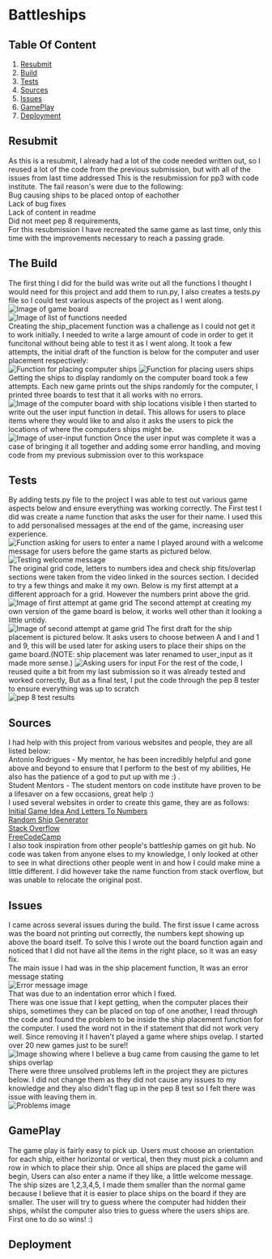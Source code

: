 # Battleships




## Table Of Content
1. [ Resubmit ](#resubmit)
2. [ Build  ](#build)
3. [Tests](#tests)
4. [Sources](#sources)
5. [Issues](#issues)
6. [GamePlay](#gameplay)
7. [Deployment](#deployment)

<a name="resubmit"></a>
## Resubmit
As this is a resubmit, I already had a lot of the code needed written out, so I reused a lot of the code from the previous submission, but with all of the issues from last time addressed
This is the resubmission for pp3 with code institute. The fail reason's were due to the following:  
Bug causing ships to be placed ontop of eachother  
Lack of bug fixes  
Lack of content in readme  
Did not meet pep 8 requirements,  
For this resubmission I have recreated the same game as last time, only this time with the improvements necessary to reach a passing grade. 


<a name="build"></a>
## The Build
The first thing I did for the build was write out all the functions I thought I would need for this project and add them to run.py, I also creates a tests.py file so I could test various aspects of the project as I went along.  
<img src="./images/print_board.png" alt="Image of game board">  
<img src="./images/empty-functions.png" alt=" Image of list of functions needed">  
Creating the ship_placement function was a challenge as I could not get it to work initially. I needed to write a large amount of code in order to get it funcitonal without being able to test it as I went along. It took a few attempts, the initial draft of the function is below for the computer and user placement respectively:  
<img src="./images/placing-ships-comp.png" alt="Function for placing computer ships">
<img src="./images/placing-ships-user.png" alt="Function for placing users ships">  
Getting the ships to display randomly on the computer board took a few attempts. Each new game prints out the ships randomly for the computer, I printed three boards to test that it all works with no errors.  
<img src="./images/computer_board.png" alt="Image of the computer board with ship locations visible">
I then started to write out the user input function in detail. This allows for users to place items where they would like to and also it asks the users to pick the locations of where the computers ships might be.  
<img src ="./images/user-input.png" alt="Image of user-input function">
Once the user input was complete it was a case of bringing it all together and adding some error handling, and moving code from my previous submission over to this workspace


<a name="tests"></a>
## Tests
By adding tests.py file to the project I was able to test out various game aspects below and ensure everything was working correctly. The First test I did was create a name function that asks the user for their name. I used this to add personalised messages at the end of the game, increasing user experience.  
<img src="./images/name.png" alt="Function asking for users to enter a name">
I played around with a welcome message for users before the game starts as pictured below.  
<img src="./images/welcome.png" alt="Testing welcome message">  
The original grid code, letters to numbers idea and check ship fits/overlap sections were taken from the video linked in the sources section. I decided to try a few things and make it my own. Below is my first attempt at a different approach for a grid. However the numbers print above the grid.
<img src="./images/grid-1.png" alt="Image of first attempt at game grid">
The second attempt at creating my own version of the game board is below, it works well other than it looking a little untidy.  
<img src="./images/grid-2.png" alt="Image of second attempt at game grid">
The first draft for the ship placement is pictured below. It asks users to choose between A and I and 1 and 9, this will be used later for asking users to place their ships on the game board.(NOTE: ship placement was later renamed to user_input as it made more sense.)
<img src="./images/ship-placement.png" alt="Asking users for input">
For the rest of the code, I reused quite a bit from my last submission so it was already tested and worked correctly, But as a final test, I put the code through the pep 8 tester to ensure everything was up to scratch  
<img src="./images/pep-8.png" alt="pep 8 test results">


<a name="sources"></a>
## Sources
I had help with this project from various websites and people, they are all listed below:  
Antonio Rodrigues - My mentor, he has been incredibly helpful and gone above and beyond to ensure that I perform to the best of my abilities, He also has the patience of a god to put up with me :) .  
Student Mentors - The student mentors on code institute have proven to be a lifesaver on a few occasions, great help :)  
I used several websites in order to create this game, they are as follows:  
[Initial Game Idea And Letters To Numbers](https://www.youtube.com/watch?v=tF1WRCrd_HQ)  
[Random Ship Generator](https://www.w3schools.com/python/ref_random_choice.asp)  
[ Stack Overflow ](https://stackoverflow.com/)  
[FreeCodeCamp](https://www.freecodecamp.org/learn)  
I also took inspiration from other people's battleship games on git hub. No code was taken from anyone elses to my knowledge, I only looked at other to see in what directions other people went in and how I could make mine a little different. I did however take the name function from stack overflow, but was unable to relocate the original post.  

<a name="issues"></a>
## Issues
I came across several issues during the build. The first issue I came across was the board not printing out correctly, the numbers kept showing up above the board itself. To solve this I wrote out the board function again and noticed that I did not have all the items in the right place, so it was an easy fix.  
The main issue I had was in the ship placement function, It was an error message stating  
<img src="./images/error-msg.png" alt="Error message image">  
That was due to an indentation error which I fixed.  
There was one issue that I kept getting, when the computer places their ships, sometimes they can be placed on top of one another, I read through the code and found the problem to be inside the ship placement function for the computer. I used the word not in the if statement that did not work very well. Since removing it I haven't played a game where ships ovelap. I started over 20 new games just to be sure!!  
<img src="./images/placement-bug.png" alt="Image showing where I believe a bug came from causing the game to let ships overlap">  
There were three unsolved problems left in the project they are pictures below. I did not change them as they did not cause any issues to my knowledge and they also didn't flag up in the pep 8 test so I felt there was issue with leaving them in.  
<img src="./images/problems.png" alt="Problems image">


<a name="gameplay"></a>
## GamePlay
The game play is fairly easy to pick up. Users must choose an orientation for each ship, either horizontal or vertical, then they must pick a column and row in which to place their ship. Once all ships are placed the game will begin, Users can also enter a name if they like, a little welcome message. The ship sizes are 1,2,3,4,5, I made them smaller than the normal game because I believe that it is easier to place ships on the board if they are smaller. The user will try to guess where the computer had hidden their ships, whilst the computer also tries to guess where the users ships are. First one to do so wins! :)


<a name="deployment"></a>
## Deployment


